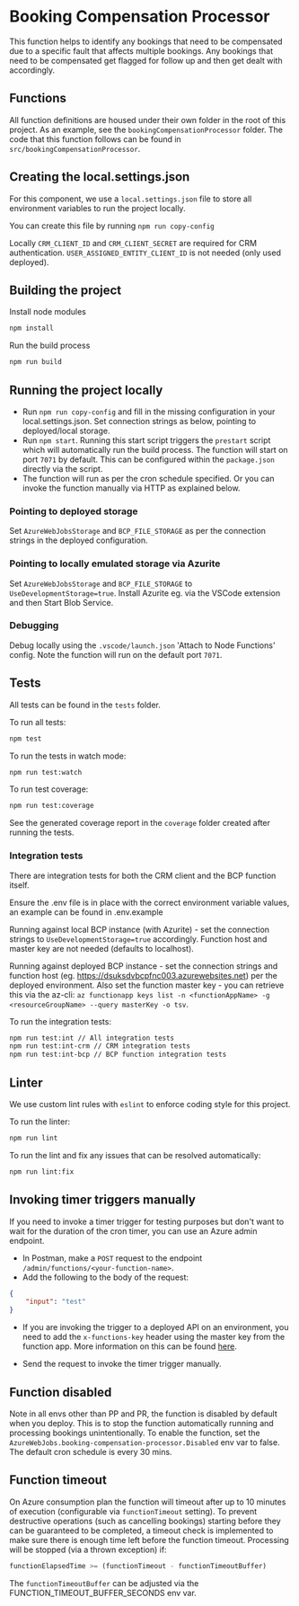 # Booking Compensation Processor

This function helps to identify any bookings that need to be compensated due to a specific fault that affects multiple bookings. Any bookings that need to be compensated get flagged for follow up and then get dealt with accordingly.

## Functions

All function definitions are housed under their own folder in the root of this project. As an example, see the `bookingCompensationProcessor` folder. The code that this function follows can be found in `src/bookingCompensationProcessor`.

## Creating the local.settings.json

For this component, we use a `local.settings.json` file to store all environment variables to run the project locally.

You can create this file by running `npm run copy-config`

Locally `CRM_CLIENT_ID` and `CRM_CLIENT_SECRET` are required for CRM authentication. `USER_ASSIGNED_ENTITY_CLIENT_ID` is not needed (only used deployed).

## Building the project

Install node modules

```bash
npm install
```

Run the build process

```bash
npm run build
```

## Running the project locally

- Run `npm run copy-config` and fill in the missing configuration in your local.settings.json. Set connection strings as below, pointing to deployed/local storage.
- Run `npm start`. Running this start script triggers the `prestart` script which will automatically run the build process. The function will start on port `7071` by default. This can be configured within the `package.json` directly via the script.
- The function will run as per the cron schedule specified. Or you can invoke the function manually via HTTP as explained below.

### Pointing to deployed storage

Set `AzureWebJobsStorage` and `BCP_FILE_STORAGE` as per the connection strings in the deployed configuration.

### Pointing to locally emulated storage via Azurite

Set `AzureWebJobsStorage` and `BCP_FILE_STORAGE` to `UseDevelopmentStorage=true`. Install Azurite eg. via the VSCode extension and then Start Blob Service.

### Debugging

Debug locally using the `.vscode/launch.json` 'Attach to Node Functions' config. Note the function will run on the default port `7071`.

## Tests

All tests can be found in the `tests` folder.

To run all tests:

```bash
npm test
```

To run the tests in watch mode:

```bash
npm run test:watch
```

To run test coverage:

```bash
npm run test:coverage
```

See the generated coverage report in the `coverage` folder created after running the tests.

### Integration tests

There are integration tests for both the CRM client and the BCP function itself.

Ensure the .env file is in place with the correct environment variable values, an example can be found in .env.example

Running against local BCP instance (with Azurite) - set the connection strings to `UseDevelopmentStorage=true` accordingly. Function host and master key are not needed (defaults to localhost).

Running against deployed BCP instance - set the connection strings and function host (eg. <https://dsuksdvbcpfnc003.azurewebsites.net>) per the deployed environment. Also set the function master key - you can retrieve this via the az-cli: `az functionapp keys list -n <functionAppName> -g <resourceGroupName> --query masterKey -o tsv`.

To run the integration tests:

```bash
npm run test:int // All integration tests
npm run test:int-crm // CRM integration tests
npm run test:int-bcp // BCP function integration tests
```

## Linter

We use custom lint rules with `eslint` to enforce coding style for this project.

To run the linter:

```bash
npm run lint
```

To run the lint and fix any issues that can be resolved automatically:

```bash
npm run lint:fix
```

## Invoking timer triggers manually

If you need to invoke a timer trigger for testing purposes but don't want to wait for the duration of the cron timer, you can use an Azure admin
endpoint.

- In Postman, make a `POST` request to the endpoint `/admin/functions/<your-function-name>`.
- Add the following to the body of the request:

```json
{
    "input": "test"
}
```

- If you are invoking the trigger to a deployed API on an environment, you need to add the `x-functions-key` header
using the master key from the function app. More information on this can be found [here](https://docs.microsoft.com/en-us/azure/azure-functions/functions-manually-run-non-http).

- Send the request to invoke the timer trigger manually.

## Function disabled

Note in all envs other than PP and PR, the function is disabled by default when you deploy. This is to stop the function automatically running and processing bookings unintentionally. To enable the function, set the `AzureWebJobs.booking-compensation-processor.Disabled` env var to false. The default cron schedule is every 30 mins.

## Function timeout

On Azure consumption plan the function will timeout after up to 10 minutes of execution (configurable via `functionTimeout` setting). To prevent destructive operations (such as cancelling bookings) starting before they can be guaranteed to be completed, a timeout check is implemented to make sure there is enough time left before the function timeout. Processing will be stopped (via a thrown exception) if:

```javascript
functionElapsedTime >= (functionTimeout - functionTimeoutBuffer)
```

The `functionTimeoutBuffer` can be adjusted via the FUNCTION_TIMEOUT_BUFFER_SECONDS env var.
